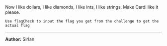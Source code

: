 Now I like dollars, I like diamonds, I like ints, I like strings. Make Cardi like it please.

`Use flagCheck to input the flag you get from the challenge to get the actual flag`

---
**Author:** SirIan